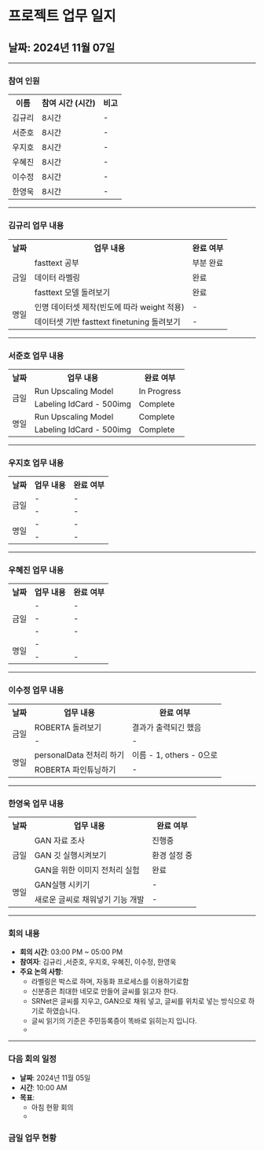 # 프로젝트 업무 일지

## 날짜: 2024년 11월 07일

---

### 참여 인원

<div align="center">

<table>
  <tr>
    <th>이름</th>
    <th>참여 시간 (시간)</th>
    <th>비고</th>
  </tr>
    <tr>
    <td>김규리</td>
    <td>8시간</td>
    <td>-</td>
  </tr>
    <tr>
    <td>서준호</td>
    <td>8시간</td>
    <td>-</td>
  </tr>
  <tr>
    <td>우지호</td>
    <td>8시간</td>
    <td>-</td>
  </tr>
  <tr>
    <td>우혜진</td>
    <td>8시간</td>
    <td>-</td>
  </tr>
  <tr>
    <td>이수정</td>
    <td>8시간</td>
    <td>-</td>
  </tr>
  <tr>
    <td>한영욱</td>
    <td>8시간</td>
    <td>-</td>
  </tr>
</table>

</div>

---

### 김규리 업무 내용

<div align="center">

<table>
  <tr>
    <th>날짜</th>
    <th>업무 내용</th>
    <th>완료 여부</th>
  </tr>
  <tr>
    <td rowspan="3">금일</td>
    <td>fasttext 공부</td>
    <td>부분 완료</td>
  </tr>
  <tr>
    <td>데이터 라벨링</td>
    <td>완료</td>
  </tr>
  <tr>
    <td>fasttext 모델 돌려보기</td>
    <td>완료</td>
  </tr>
  <tr>
    <td rowspan="2">명일</td>
    <td>인명 데이터셋 제작(빈도에 따라 weight 적용)</td>
    <td>-</td>
  </tr>
  <tr>
    <td>데이터셋 기반 fasttext finetuning 돌려보기</td>
    <td>-</td>
  </tr>
</table>

</div>

---

### 서준호 업무 내용

<div align="center">

<table>
  <tr>
    <th>날짜</th>
    <th>업무 내용</th>
    <th>완료 여부</th>
  </tr>
  <tr>
    <td rowspan="2">금일</td>
    <td>Run Upscaling Model</td>
    <td>In Progress</td>
  </tr>
  <tr>
    <td>Labeling IdCard - 500img</td>
    <td>Complete</td>
  </tr>
  <tr>
    <td rowspan="2">명일</td>
    <td>Run Upscaling Model</td>
    <td>Complete</td>
  </tr>
  <tr>
    <td>Labeling IdCard - 500img</td>
    <td>Complete</td>
  </tr>
</table>

</div>

---

### 우지호 업무 내용

<div align="center">

<table>
  <tr>
    <th>날짜</th>
    <th>업무 내용</th>
    <th>완료 여부</th>
  </tr>
  <tr>
    <td rowspan="2">금일</td>
    <td>-</td>
    <td>-</td>
  </tr>
  <tr>
    <td>-</td>
    <td>-</td>
  </tr>
  <tr>
    <td rowspan="2">명일</td>
    <td>-</td>
    <td>-</td>
  </tr>
  <tr>
    <td>-</td>
    <td>-</td>
  </tr>
</table>

</div>

---

### 우혜진 업무 내용

<div align="center">

<table>
  <tr>
    <th>날짜</th>
    <th>업무 내용</th>
    <th>완료 여부</th>
  </tr>
  <tr>
    <td rowspan="3">금일</td>
    <td>-</td>
    <td>-</td>
  </tr>
  <tr>
    <td>-</td>
    <td>-</td>
  </tr>
  <tr>
    <td>-</td>
    <td>-</td>
  </tr>
  <tr>
    <td rowspan="2">명일</td>
    <td>-</td>
    <td></td>
  </tr>
  <tr>
    <td>-</td>
    <td>-</td>
  </tr>
</table>

</div>

---

### 이수정 업무 내용

<div align="center">

<table>
  <tr>
    <th>날짜</th>
    <th>업무 내용</th>
    <th>완료 여부</th>
  </tr>
  <tr>
    <td rowspan="2">금일</td>
    <td>ROBERTA 돌려보기</td>
    <td>결과가 출력되긴 했음</td>
  </tr>
  <tr>
    <td>-</td>
    <td>-</td>
  </tr>
  <tr>
    <td rowspan="2">명일</td>
    <td>personalData 전처리 하기</td>
    <td>이름 - 1, others - 0으로</td>
  </tr>
  <tr>
    <td>ROBERTA 파인튜닝하기</td>
    <td>-</td>
  </tr>
</table>

</div>

---

### 한영욱 업무 내용

<div align="center">

<table>
  <tr>
    <th>날짜</th>
    <th>업무 내용</th>
    <th>완료 여부</th>
  </tr>
  <tr>
    <td rowspan="3">금일</td>
    <td>GAN 자료 조사</td>
    <td>진행중</td>
  </tr>
  <tr>
    <td>GAN 깃 실행시켜보기</td>
    <td>환경 설정 중</td>
  </tr>
  <tr>
    <td>GAN을 위한 이미지 전처리 실험</td>
    <td>완료</td>
  </tr>
  <tr>
    <td rowspan="2">명일</td>
    <td>GAN실행 시키기</td>
    <td>-</td>
  </tr>
  <tr>
    <td>새로운 글씨로 채워넣기 기능 개발</td>
    <td>-</td>
  </tr>
</table>

</div>

---

### 회의 내용

- **회의 시간**: 03:00 PM ~ 05:00 PM
- **참여자**: 김규리 ,서준호, 우지호, 우혜진, 이수정, 한영욱
- **주요 논의 사항**:
  - 라벨링은 박스로 하며, 자동화 프로세스를 이용하기로함
  - 신분증은 최대한 네모로 만들어 글씨를 읽고자 한다.
  - SRNet은 글씨를 지우고, GAN으로 채워 넣고, 글씨를 위치로 넣는 방식으로 하기로 하였습니다.
  - 글씨 읽기의 기준은 주민등록증이 똑바로 읽히는지 입니다.
  - 
---

### 다음 회의 일정

- **날짜**: 2024년 11월 05일
- **시간**: 10:00 AM
- **목표**:
  - 아침 현황 회의
  - 


### 금일 업무 현황

